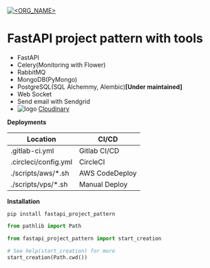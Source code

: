 [![<ORG_NAME>](https://circleci.com/gh/kampvie/fastapi-project-pattern.svg?style=shield)](https://circleci.com/gh/kampvie/fastapi-project-pattern/?branch=main)

# FastAPI project pattern with tools

* FastAPI
* Celery(Monitoring with Flower)
* RabbitMQ
* MongoDB(PyMongo)
* PostgreSQL(SQL Alchemmy, Alembic)**[Under maintained]**
* Web Socket
* Send email with Sendgrid
* ![logo](https://cloudinary-res.cloudinary.com/image/upload/c_scale,h_24,w_72/cloudinary_logo_for_white_bg.png) [Cloudinary](https://cloudinary.com/)

**Deployments**

| Location             | CI/CD          |
| -------------------- | -------------- |
| .gitlab-ci.yml       | Gitlab CI/CD   |
| .circleci/config.yml | CircleCI       |
| ./scripts/aws/*.sh   | AWS CodeDeploy |
| ./scripts/vps/*.sh   | Manual Deploy  |

**Installation**

`pip install fastapi_project_pattern`

```python
from pathlib import Path

from fastapi_project_pattern import start_creation

# See help(start_creation) for more
start_creation(Path.cwd())
```
